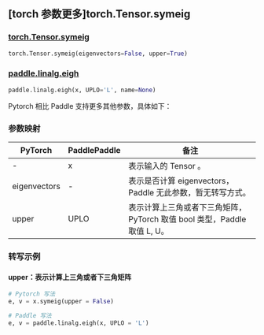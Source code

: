 ## [torch 参数更多]torch.Tensor.symeig

### [torch.Tensor.symeig](https://pytorch.org/docs/stable/generated/torch.Tensor.symeig.html#torch.Tensor.symeig)

```python
torch.Tensor.symeig(eigenvectors=False, upper=True)
```

### [paddle.linalg.eigh](https://www.paddlepaddle.org.cn/documentation/docs/zh/api/paddle/linalg/eigh_cn.html)

```python
paddle.linalg.eigh(x, UPLO='L', name=None)
```

Pytorch 相比 Paddle 支持更多其他参数，具体如下：

### 参数映射

| PyTorch      | PaddlePaddle | 备注                                                         |
| ------------ | ------------ | ------------------------------------------------------------ |
| -            | x            | 表示输入的 Tensor 。                                         |
| eigenvectors | -            | 表示是否计算 eigenvectors，Paddle 无此参数，暂无转写方式。 |
| upper        | UPLO         | 表示计算上三角或者下三角矩阵，PyTorch 取值 bool 类型，Paddle 取值 L, U。 |

### 转写示例

#### upper：表示计算上三角或者下三角矩阵
```python
# Pytorch 写法
e, v = x.symeig(upper = False)

# Paddle 写法
e, v = paddle.linalg.eigh(x, UPLO = 'L')
```
